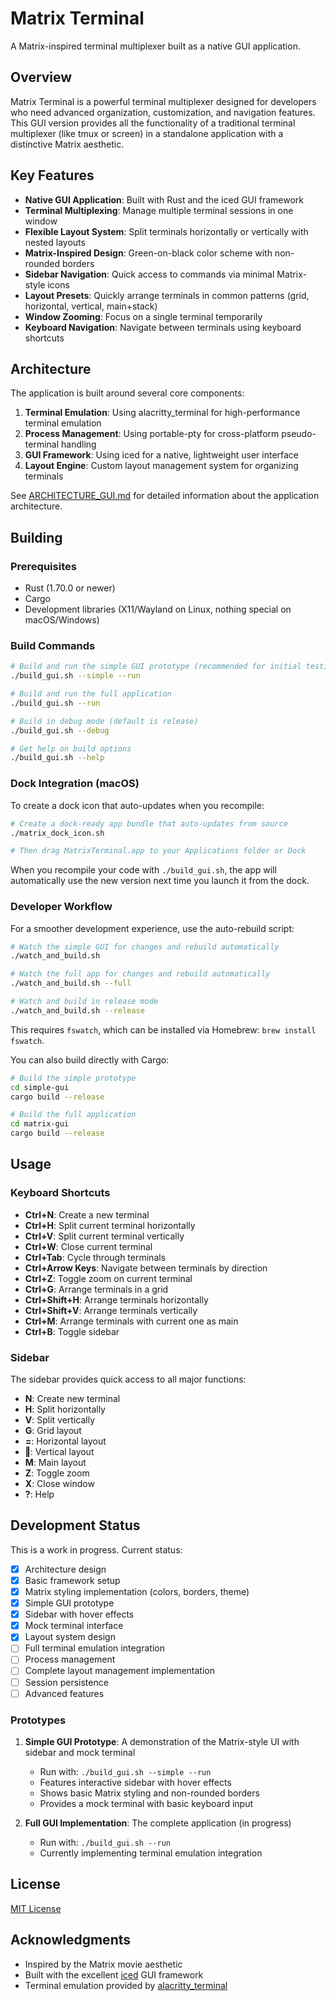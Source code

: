 # Matrix Terminal

A Matrix-inspired terminal multiplexer built as a native GUI application.

## Overview

Matrix Terminal is a powerful terminal multiplexer designed for developers who need advanced organization, customization, and navigation features. This GUI version provides all the functionality of a traditional terminal multiplexer (like tmux or screen) in a standalone application with a distinctive Matrix aesthetic.

## Key Features

- **Native GUI Application**: Built with Rust and the iced GUI framework
- **Terminal Multiplexing**: Manage multiple terminal sessions in one window
- **Flexible Layout System**: Split terminals horizontally or vertically with nested layouts
- **Matrix-Inspired Design**: Green-on-black color scheme with non-rounded borders
- **Sidebar Navigation**: Quick access to commands via minimal Matrix-style icons
- **Layout Presets**: Quickly arrange terminals in common patterns (grid, horizontal, vertical, main+stack)
- **Window Zooming**: Focus on a single terminal temporarily
- **Keyboard Navigation**: Navigate between terminals using keyboard shortcuts

## Architecture

The application is built around several core components:

1. **Terminal Emulation**: Using alacritty_terminal for high-performance terminal emulation
2. **Process Management**: Using portable-pty for cross-platform pseudo-terminal handling
3. **GUI Framework**: Using iced for a native, lightweight user interface
4. **Layout Engine**: Custom layout management system for organizing terminals

See [ARCHITECTURE_GUI.md](ARCHITECTURE_GUI.md) for detailed information about the application architecture.

## Building

### Prerequisites

- Rust (1.70.0 or newer)
- Cargo
- Development libraries (X11/Wayland on Linux, nothing special on macOS/Windows)

### Build Commands

```bash
# Build and run the simple GUI prototype (recommended for initial testing)
./build_gui.sh --simple --run

# Build and run the full application
./build_gui.sh --run

# Build in debug mode (default is release)
./build_gui.sh --debug

# Get help on build options
./build_gui.sh --help
```

### Dock Integration (macOS)

To create a dock icon that auto-updates when you recompile:

```bash
# Create a dock-ready app bundle that auto-updates from source
./matrix_dock_icon.sh

# Then drag MatrixTerminal.app to your Applications folder or Dock
```

When you recompile your code with `./build_gui.sh`, the app will automatically use the new version next time you launch it from the dock.

### Developer Workflow

For a smoother development experience, use the auto-rebuild script:

```bash
# Watch the simple GUI for changes and rebuild automatically
./watch_and_build.sh

# Watch the full app for changes and rebuild automatically
./watch_and_build.sh --full

# Watch and build in release mode
./watch_and_build.sh --release
```

This requires `fswatch`, which can be installed via Homebrew: `brew install fswatch`.

You can also build directly with Cargo:

```bash
# Build the simple prototype
cd simple-gui
cargo build --release

# Build the full application
cd matrix-gui
cargo build --release
```

## Usage

### Keyboard Shortcuts

- **Ctrl+N**: Create a new terminal
- **Ctrl+H**: Split current terminal horizontally
- **Ctrl+V**: Split current terminal vertically
- **Ctrl+W**: Close current terminal
- **Ctrl+Tab**: Cycle through terminals
- **Ctrl+Arrow Keys**: Navigate between terminals by direction
- **Ctrl+Z**: Toggle zoom on current terminal
- **Ctrl+G**: Arrange terminals in a grid
- **Ctrl+Shift+H**: Arrange terminals horizontally
- **Ctrl+Shift+V**: Arrange terminals vertically
- **Ctrl+M**: Arrange terminals with current one as main
- **Ctrl+B**: Toggle sidebar

### Sidebar

The sidebar provides quick access to all major functions:

- **N**: Create new terminal
- **H**: Split horizontally
- **V**: Split vertically
- **G**: Grid layout
- **=**: Horizontal layout
- **‖**: Vertical layout
- **M**: Main layout
- **Z**: Toggle zoom
- **X**: Close window
- **?**: Help

## Development Status

This is a work in progress. Current status:

- [x] Architecture design
- [x] Basic framework setup
- [x] Matrix styling implementation (colors, borders, theme)
- [x] Simple GUI prototype
- [x] Sidebar with hover effects
- [x] Mock terminal interface
- [x] Layout system design
- [ ] Full terminal emulation integration
- [ ] Process management
- [ ] Complete layout management implementation
- [ ] Session persistence
- [ ] Advanced features

### Prototypes

1. **Simple GUI Prototype**: A demonstration of the Matrix-style UI with sidebar and mock terminal
   - Run with: `./build_gui.sh --simple --run`
   - Features interactive sidebar with hover effects
   - Shows basic Matrix styling and non-rounded borders
   - Provides a mock terminal with basic keyboard input

2. **Full GUI Implementation**: The complete application (in progress)
   - Run with: `./build_gui.sh --run`
   - Currently implementing terminal emulation integration

## License

[MIT License](LICENSE)

## Acknowledgments

- Inspired by the Matrix movie aesthetic
- Built with the excellent [iced](https://github.com/iced-rs/iced) GUI framework
- Terminal emulation provided by [alacritty_terminal](https://github.com/alacritty/alacritty)
